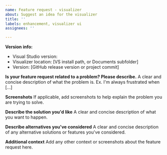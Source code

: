 ```yaml
---
name: Feature request - visualizer
about: Suggest an idea for the visualizer
title: ''
labels: enhancement, visualizer ui
assignees: ''

---
```


**Version info:**
 - Visual Studio version:
 - Visualizer location: [VS install path, or Documents subfolder]
 - Version: [GitHub release version or project commit]

**Is your feature request related to a problem? Please describe.**
A clear and concise description of what the problem is. Ex. I'm always frustrated when [...]

**Screenshots**
If applicable, add screenshots to help explain the problem you are trying to solve.

**Describe the solution you'd like**
A clear and concise description of what you want to happen.

**Describe alternatives you've considered**
A clear and concise description of any alternative solutions or features you've considered.

**Additional context**
Add any other context or screenshots about the feature request here.
